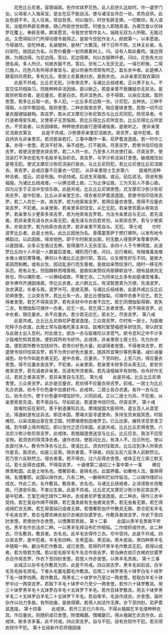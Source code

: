 <!-- { "loadSidebar": true } -->
　　花色比丘尼者。容貌端政。色作优钵罗花色。此人前世久远劫时。作一婆罗门女。父母家人入海采宝。是女在后不能自活。便与诸淫女共在一处。卖色自供。此女色貌不丰。无人往来。常自咎责。何以独尔。时世有辟支佛。一切敬仰。有人语言。汝能供养辟支佛者。随心所欲世世如愿。时彼女人即随其语。办美饮食以优钵罗花覆上。奉辟支佛。即发愿言。令我世世常作女人。端政无双为人所敬。无能过此。又愿得如沙门所得功德令我得之。是故今世犹作女人。颜貌第一。以本愿故。今得漏尽。安陀林者。名昼闇林。是林广大繁茂。林下日所不照。又林主长者。名曰安陀。故因此为名。以贵价叠裹一刬肉悬着树上。问。设有人取此叠肉。谁边得罪。为贼边得。为尼边得。答曰。尼边得罪。何以衣服弊坏者。问曰。花色有大功德名闻。多人所识。何故衣服不充。答曰。世有二人无厌无足。一得已积聚。二得已施人。花色凡有所得求者皆与。是以供身所须常有所乏。盈长衣中者。此是佛入静室四月燕默。多有比丘。舍居士衣着粪扫衣。是假衣也。
从非亲里尼取衣第四
　　此是不共戒。比丘尼无犯。沙弥突吉罗。与诸比丘结戒者。正以男子女人。不宜交往共相染习。则致种种非法因缘。是以断之。若是亲里不致嫌疑亦无非法。是故则听取衣者。是应量衣。若是白衣。若非法色衣。亦不得取。以染应法故。取则舍堕。若多比丘取一衣。多人犯。一比丘多尼边取一衣。计尼犯。五种衣。三种不得取。火烧牛嚼鼠啮。取则舍堕。二种衣取突吉罗。取应量钵舍堕。若取一切不应量衣服键镃器物。突吉罗。若从式叉摩尼沙弥尼取衣与比丘尼同犯。除贸易者。令行道者得安乐故。又使弟子无苦恼故。若比丘得比丘尼所宜衣。比丘尼得比丘所宜衣。不贸易者。以衣因缘故。种种驰求妨废行道得诸恼害。是故听之。
使非亲里尼浣故衣第五
　　此是不共戒。沙弥使非亲里尼浣故衣。突吉罗。是中犯者。若自持衣与非亲里尼。若浣若染若打。三事中趣作一事。尼萨耆波逸提。若一时作三事。亦得一舍堕。若浣不好净。染不成色。打不能熟。尽突吉罗。若使书信印信突吉罗。若使浣舍堕衣突吉罗。若二人共一衣。乃至多人共衣使打染。尽突吉罗。使浣染打不净衣驼毛牛毛羖羊毛杂织衣。突吉罗。与学沙弥浣染打舍堕。破戒贼住如是等无犯。使式叉摩尼沙弥尼浣染打故衣。与比丘尼同犯。若比丘尼使比丘尼浣故衣。突吉罗。此戒应量不应量衣一切犯。
从非亲里居士乞衣第六
　　跋难陀说种种法者。或云。初说布施。中说持戒。后说生天福报。或云。前后说法。但说布施福报。为诸比丘结戒者。一以佛法增上故。二为止诤讼故。三为灭前人不善心故。四为众生于正法中生信乐故。此是共戒。比丘比丘尼俱舍堕。式叉摩尼沙弥沙弥尼突吉罗。是中犯者。比丘从非亲里乞衣。得衣者尼萨耆波逸提。若使书信印信突吉罗。若二人共乞一衣。突吉罗。若为他索突吉罗。若得应量衣舍堕。若得不应量衣突吉罗。不犯者。从亲里索。若亲里多财饶宝。从乞无犯。若亲里贫匮从索突吉罗。若亲里与少更索多突吉罗。若为他索突吉罗若。为法令亲里自与无过。若先请者。若非亲里先请与衣从索无犯。虽先请与衣后若贫穷。从索突吉罗。若与少更索多。亦突吉罗。若为他索亦突吉罗。若非亲里不索自与。无犯。
第七戒
　　尔时波罗比丘者。此是土地名。此比丘因地为名。昔儒童菩萨于燃灯佛所。以发布地令佛蹈过。以此因故。得发绀色。即于尔时剃发出家。时无数人得菩萨发尊重供养。以是因缘。众多众生值过去佛。皆得漏尽入无余泥洹。余四十人于今佛得度。此波罗比丘四十人中是一人数最后度者。裸形而行者。问曰。远行难崄。有贼难毒虫难水难火难饥寒等难。佛何以令诸比丘远游行耶。答曰。众生根性好乐不同。是故大圣因而制教。或有众生。因动乱游行而生善根。是故如来赞叹游行。随时一移无所系恋。若有众生。但因静默而增善根。是故如来赞叹闲居静默自守。随有益故则无咎也。所以裸形者。一以佛结戒故。不敢乞衣。二为将来比丘多有如是诸苦难事。欲令佛作开通因缘故。夺比丘衣者。此六群比丘。有深智慧善为方便。先语波罗。汝衣满足。长者与我。波罗许可。是故无罪。与诸比丘结戒者。此是共戒比丘比丘尼俱舍堕。三众突吉罗。若比丘失一衣。是比丘僧伽梨。可摘作衣者不应乞。若乞得者舍堕。若乞不得突吉罗。若有余财中作衣者不应乞。若乞同僧伽梨得罪。若失二衣。有僧伽梨可摘作一衣者。应乞一衣。若乞得二衣者舍堕。若不得突吉罗。此中衣者。限应量衣。余不应量衣。若少若无应乞。若长乞。尽突吉罗。
第八戒
　　此是共戒。比丘比丘尼俱尼萨耆波逸提。三众突吉罗。尔时有一居士。为跋难陀释子办衣直。此居士常与跋难陀客主来往。跋难陀智慧福德多财饶货。常以财宝与此居士出入息利。时此居士。欲办一衣与跋难陀以求意气。欲令息利之中不计多少跋难陀知其意故。便到其所劝令好作。此戒体。非亲里居士居士妇。先为办衣直。便到其所教令加钱好作。若贵价好色大量。如语得者舍堕。不得者突吉罗。若遣使书信印信突吉罗。若不为贵价好色大量求。随其所宜等价等色等量。减价减量减色。劝令作如是衣者无犯。是中衣者。应量衣。下至四肘。上至八肘。得应量衣舍堕。得不应量衣突吉罗。不犯者。从亲里索。若亲里丰财多货从索无过。若贫穷者突吉罗。若先请者非亲里。先请有所须者索。若先请檀越丰有财物。劝令好作无过。若贫乏者突吉罗。若非亲里自与无犯。
第九戒
　　此是共戒。比丘比丘尼俱舍堕。三众突吉罗。此亦是应量衣。若劝得不应量衣突吉罗。前戒。一居士为比丘先办衣直。劝令于价色量中加直好作。此戒体。二居士各办衣直。各作一衣与比丘。劝令合作。使于价色量中增加好作。义同前戒。正以二居士为异。不犯者。从亲里索若先请。若不索自与。尽如前说。若遣使书信印信。尽突吉罗。
第十戒
　　跋难陀前在家时。善于射道兼知兵法。摩竭提国大臣将帅。遣五百人从其受法。得通射道有达兵法。即还本国。摩竭大臣寻遣使命。多持宝货来报其恩。时跋难陀。以染法服出家在舍卫国。时摩竭使到迦维罗卫。已云出家。展转求觅至舍卫城。到市肆上得共相见。即以宝付之还归本国。此是共戒。比丘比丘尼俱舍堕。六法尼沙弥沙弥尼突吉罗。此戒体。若檀越遣使送宝与比丘。比丘应言。我法不应受宝物。若须衣时得清净衣者。速作衣持。使若问比丘。有净人不。应示所在。使以衣直付净人。教令作净衣与比丘。使语比丘。须衣时往取衣。比丘应到净人所索衣作是言。我须衣。如是三反索。得衣者善。不得者。四反五反六反净人前默然立。若乃至六反默然立。得衣者善。若不得衣。过六反得衣舍堕。戒体正在三索三默无过。若七反得衣成罪。不得突吉罗。
十诵律第二诵初三十事中第十一事
　　佛在俱舍毗国。此是土地名也。憍奢耶者。是绵名也。此国养蚕。如秦地人法。蚕熟得绵。名憍奢耶。此国以绵作衣。凡有二种。一擗绵布贮如作毡法。二以绵作缕织以成衣。作此二衣。名作敷具。敷具者。衣名也。与诸比丘结戒者。止诽谤故长信敬故。行道安乐故。不害众生故。此是不共戒。比丘尼式叉摩尼沙弥沙弥尼突吉罗。是中犯者。乞茧乞绵乞缕作二种衣。衣成者尼萨耆波逸提。此二种衣。得作三衣中受持。若乞茧自作绵不得罪。若乞茧卖故有生虫者突吉罗。若无虫者无罪。若乞得成绵贮衣无罪。若乞得茧绢已成者无罪。若憍奢耶虫坏作敷具无罪。若合驼毛羊毛牛毛突吉罗。若合刍摩衣麻衣劫贝衣褐衣钦婆罗衣。作敷具者突吉罗。作衣下至四肘舍堕。若使他作亦舍堕。以憍奢耶贵故。
第十二事
　　此国以黑羊毛贵故不听也。黑羊毛作衣法亦二种。一以黑羊毛择治布贮作细毡。二作缕织成作衣。此二种衣。尽名敷具。敷具者。衣名也。此羊毛衣得作三衣。尽中受持。此是不共戒。四众突吉罗。是中犯者。羊毛有四种。生黑蓝染。黑泥染。黑木皮染。黑四种黑羊毛中随取一种。擗治布贮作敷具。成已舍堕。若得朽坏黑羊毛作敷具无犯。若得以成者。若为塔若为僧。若以驼毛羖羊毛牛毛合作突吉罗。若刍麻衣劫贝衣褐衣钦婆罗衣合作突吉罗。作衣下至四肘舍堕。若使人作亦舍堕。以黑羊毛贵故。
第十三事
　　此戒正以杂羊毛作敷具为异。此是不共戒。四众突吉罗。黑羊毛如前说。白羊毛背毛胁毛颈毛。下者头毛腹毛脚毛作敷具。应用二十钵罗黑毛十钵罗白毛十钵罗下毛一钵罗四两。若作敷具。用黑毛二十钵罗中乃至过一两舍堕。若取白羊毛十钵罗中过一两突吉罗。若取下羊毛十钵罗中乃至少一两舍堕。若作六十钵罗敷具。用三十钵罗黑羊毛十五钵罗白羊毛十五钵罗下羊毛。若作百钵罗敷具。用五十钵罗黑羊毛二十五钵罗白羊毛二十五钵罗下羊毛。若自索羊。毛自作成衣。亦舍堕。虽听杂作以功力多故。有所妨废。是故得罪。若倩人如法作无罪。亦下至四肘。尼萨耆波逸提。
第十四事
　　此戒体。若作三衣已六年内。不得从檀越乞羊毛缕种种衣具。作应量衣。则随织成已舍堕。除僧羯磨。僧羯磨已。得从檀越乞衣具作衣。此戒体。断多贪多畜。此不共戒。四众突吉罗。自与不犯。自有衣财作不犯。若买得衣财作不犯。
第十五结新作尼师檀因缘
